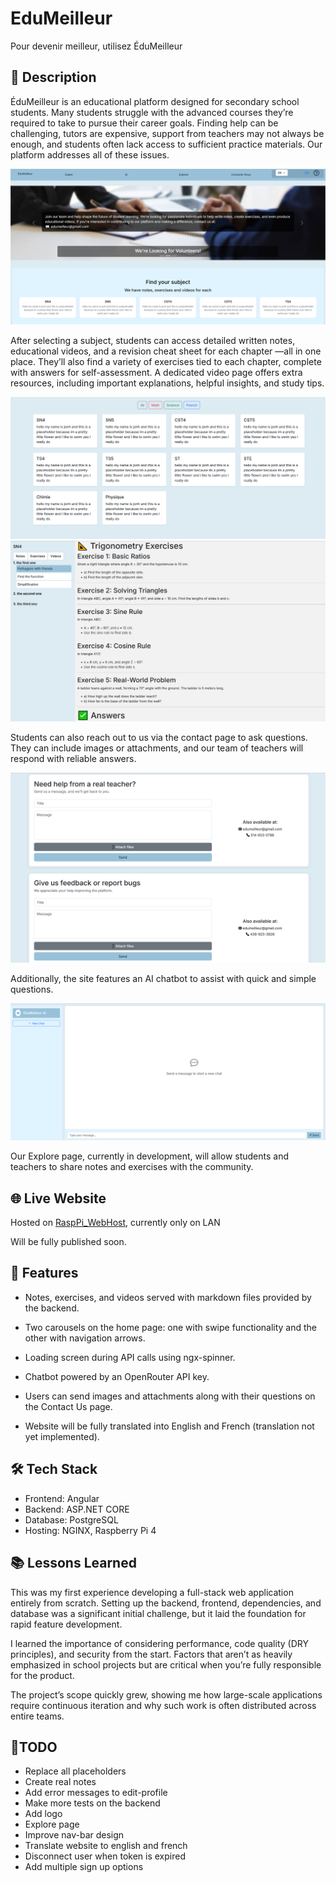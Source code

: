 # EduMeilleur

Pour devenir meilleur, utilisez ÉduMeilleur

## 📘 Description

ÉduMeilleur is an educational platform designed for secondary school students. Many students struggle with the advanced courses they’re required to take to pursue their career goals. Finding help can be challenging, tutors are expensive, support from teachers may not always be enough, and students often lack access to sufficient practice materials. Our platform addresses all of these issues.

![home](readme-images/home.png)

After selecting a subject, students can access detailed written notes, educational videos, and a revision cheat sheet for each chapter —all in one place. They’ll also find a variety of exercises tied to each chapter, complete with answers for self-assessment. A dedicated video page offers extra resources, including important explanations, helpful insights, and study tips.

![subjects](readme-images/subjects.png)
![subject](readme-images/sn4.png)

Students can also reach out to us via the contact page to ask questions. They can include images or attachments, and our team of teachers will respond with reliable answers.

![contact-us](readme-images/contactus.png)

Additionally, the site features an AI chatbot to assist with quick and simple questions.

![chatbot](readme-images/Chatbot.png)

Our Explore page, currently in development, will allow students and teachers to share notes and exercises with the community.

## 🌐 Live Website

Hosted on [RaspPi_WebHost](https://github.com/AdanRiasat/RaspPi_WebHost), currently only on LAN

Will be fully published soon.

## 🚀 Features

- Notes, exercises, and videos served with markdown files provided by the backend.

- Two carousels on the home page: one with swipe functionality and the other with navigation arrows.

- Loading screen during API calls using ngx-spinner.

- Chatbot powered by an OpenRouter API key.

- Users can send images and attachments along with their questions on the Contact Us page.

- Website will be fully translated into English and French (translation not yet implemented).

## 🛠️ Tech Stack

- Frontend: Angular
- Backend: ASP.NET CORE
- Database: PostgreSQL
- Hosting: NGINX, Raspberry Pi 4

## 📚 Lessons Learned

This was my first experience developing a full-stack web application entirely from scratch. Setting up the backend, frontend, dependencies, and database was a significant initial challenge, but it laid the foundation for rapid feature development.

I learned the importance of considering performance, code quality (DRY principles), and security from the start. Factors that aren’t as heavily emphasized in school projects but are critical when you’re fully responsible for the product.

The project’s scope quickly grew, showing me how large-scale applications require continuous iteration and why such work is often distributed across entire teams.

## 📝TODO

- Replace all placeholders
- Create real notes 
- Add error messages to edit-profile
- Make more tests on the backend
- Add logo
- Explore page
- Improve nav-bar design
- Translate website to english and french
- Disconnect user when token is expired
- Add multiple sign up options